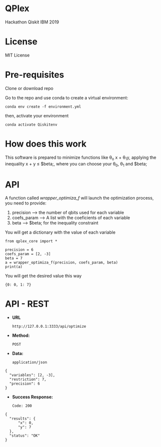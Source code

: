 # QPlex
Hackathon Qiskit IBM 2019

# License
MIT License

# Pre-requisites

Clone or download repo

Go to the repo and use conda to create a virtual environment:

```
conda env create -f environment.yml
```

then, activate your environment

```
conda activate Qiskitenv
```

# How does this work

This software is prepared to minimize functions like &theta;<sub>o</sub> x + &theta;<sub>1</sub>y, applying the inequality x + y &le; $beta;, where you can choose your &theta;<sub>0</sub>, &theta;<sub>1</sub> and $beta;

# API

A function called *wrapper_optimiza_f* will launch the optimization process, you need to provide:

 1. precision --> the number of qbits used for each variable
 2. coefs_param --> A list with the coeficients of each variable
 3. beta --> $beta; for the inequality constraint
 
You will get a dictionary with the value of each variable

```
from qplex_core import *

precision = 6
coefs_param = [2, -3]
beta = 7
a = wrapper_optimiza_f(precision, coefs_param, beta)
print(a)
```

You will get the desired value this way

```
{0: 0, 1: 7}
```

# API - REST

* **URL**

  `http://127.0.0.1:3333/api/optimize`

* **Method:**

  `POST`

* **Data:**

  `application/json`

```
{
  "variables": [2, -3],
  "restriction": 7,
  "precision": 6
}
```
  
* **Success Response:**

  `Code: 200`

```
{
  "results": {
      "x": 0,
      "y": 7
  },
  "status": "OK"
}
```


